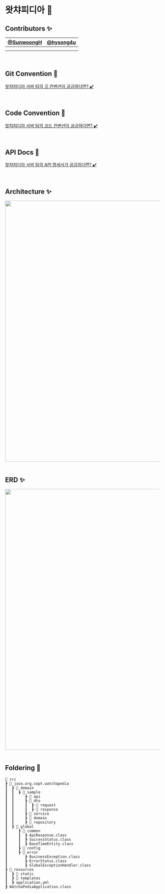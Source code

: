 #  왓챠피디아 🚀

## Contributors ✨
| [@SunwoongH](https://github.com/SunwoongH) | [@hysong4u](https://github.com/hysong4u) |
| :---: | :---: |
||
||

<br>

## Git Convention 📝
[왓챠피디아 서버 팀의 깃 컨벤션이 궁금하다면? ✔️](https://devjoy.notion.site/Git-Convention-fa62af86d009455eb7d3ed5c15ee7716?pvs=4)

<br>

## Code Convention 📝
[왓챠피디아 서버 팀의 코드 컨벤션이 궁금하다면? ✔️](https://devjoy.notion.site/Code-Convention-a59861e84cdb4e8da3992274a6b75634?pvs=4)

<br>

## API Docs 🎁
[왓챠피디아 서버 팀의 API 명세서가 궁금하다면? ✔️](https://devjoy.notion.site/API-88940b8b406d49cfa40487e03d96d783?pvs=4)

<br>

## Architecture ✨

<div align=center>
  
<img width="850" src="https://github.com/DO-SOPT-Seminar-Web-6/WatchaPedia-Server/assets/81796317/bdf8561f-1ce0-4f57-bde6-896fe95bdb34">

</div>

<br>

## ERD ✨

<div align=center>
  
<img width="850" src="https://github.com/DO-SOPT-Seminar-Web-6/WatchaPedia-Server/assets/81796317/aacfed8b-cc7e-47eb-9512-fc1a692ef0a9">

</div>

<br>

## Foldering 📂
```
📂 src
┣ 📂 java.org.sopt.watchapedia
┃  ┣ 📂 domain
┃  ┃  ┣ 📂 sample
┃  ┃     ┣ 📂 api
┃  ┃     ┣ 📂 dto
┃  ┃     ┃  ┣ 📂 request
┃  ┃     ┃  ┣ 📂 response
┃  ┃     ┣ 📂 service
┃  ┃     ┣ 📂 domain
┃  ┃     ┣ 📂 repository
┃  ┣ 📂 global
┃     ┣ 📂 common
┃     ┃  ┣ ApiResponse.class
┃     ┃  ┣ SuccessStatus.class
┃     ┃  ┣ BaseTimeEntity.class
┃     ┣ 📂 config
┃     ┣ 📂 error
┃        ┣ BusinessException.class
┃        ┣ ErrorStatus.class
┃        ┣ GlobalExceptionHandler.class
┣ 📂 resources
┃  ┣ 📂 static
┃  ┣ 📂 templates
┃  ┣ application.yml
┣ WatchaPediaApplication.class
```
